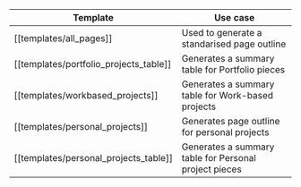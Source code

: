 | Template | Use case |
| --- | --- |
| [[templates/all_pages]] | Used to generate a standarised page outline |
| [[templates/portfolio_projects_table]] | Generates a summary table for Portfolio pieces |
| [[templates/workbased_projects]] | Generates a summary table for Work-based projects |
| [[templates/personal_projects]] | Generates page outline for personal projects |
| [[templates/personal_projects_table]] | Generates a summary table for Personal project pieces |
